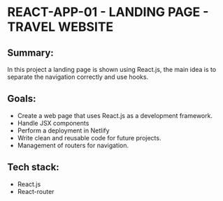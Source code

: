 # REACT-APP-01 - LANDING PAGE - TRAVEL WEBSITE

## Summary:
In this project a landing page is shown using React.js, the main idea is to separate the navigation correctly and use hooks.

## Goals:
* Create a web page that uses React.js as a development framework.
* Handle JSX components
* Perform a deployment in Netlify
* Write clean and reusable code for future projects.
* Management of routers for navigation.

## Tech stack:
* React.js
* React-router